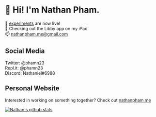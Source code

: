 # 👋 Hi! I'm Nathan Pham.
🥳 [experiments](https://experiments.nathanpham.me) are now live!    
📙 Checking out the Libby app on my iPad    
📫 [nathanpham.me@gmail.com](mailto:nathanpham.me@gmail.com) 

## Social Media
Twitter: @phamn23  
Repl.it: @phamn23  
Discord: Nathaniel#6988  

## Personal Website
Interested in working on something together? Check out [nathanpham.me](https://nathanpham.me)

[![Nathan's github stats](https://github-readme-stats.vercel.app/api?username=nathan-pham&theme=radical&show_icons=true)](https://github.com/anuraghazra/github-readme-stats)
